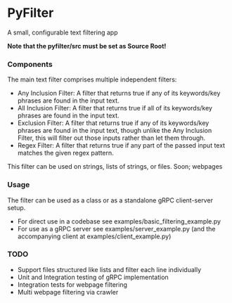 # PyFilter

A small, configurable text filtering app

**Note that the pyfilter/src must be set as Source Root!**

### Components

The main text filter comprises multiple independent filters:
 
 - Any Inclusion Filter: A filter that returns true if any of its keywords/key phrases are found in the input text.
 - All Inclusion Filter: A filter that returns true if all of its keywords/key phrases are found in the input text.
 - Exclusion Filter: A filter that returns true if any of its keywords/key phrases are found in the input text, though unlike the Any Inclusion Filter, this will filter out those inputs rather than let them through.
 - Regex Filter: A filter that returns true if any part of the passed input text matches the given regex pattern.

This filter can be used on strings, lists of strings, or files. Soon; webpages

### Usage

The filter can be used as a class or as a standalone gRPC client-server setup.

 - For direct use in a codebase see examples/basic_filtering_example.py
 - For use as a gRPC server see examples/server_example.py (and the accompanying client at examples/client_example.py)

### TODO

 - Support files structured like lists and filter each line individually
 - Unit and Integration testing of gRPC implementation
 - Integration tests for webpage filtering
 - Multi webpage filtering via crawler
